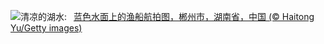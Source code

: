 ![](https://www.bing.com/th?id=OHR.SummerSolstice2024_ZH-CN6141918663_UHD.jpg&w=1000)清凉的湖水:&nbsp;&ensp;[蓝色水面上的渔船航拍图，郴州市，湖南省，中国 (© Haitong Yu/Getty images)](https://www.bing.com/th?id=OHR.SummerSolstice2024_ZH-CN6141918663_UHD.jpg)
<br><br/>
